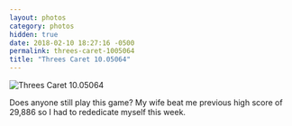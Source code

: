 ```yaml
---
layout: photos
category: photos
hidden: true
date: 2018-02-10 18:27:16 -0500
permalink: threes-caret-1005064
title: "Threes Caret 10.05064"
---
```


![Threes Caret 10.05064](http://jonkit.ca/cdn/photos/2018-02-10-threes-caret.jpeg)

Does anyone still play this game? My wife beat me previous high score of 29,886 so I had to rededicate myself this week. 
